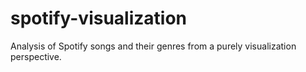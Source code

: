 # spotify-visualization
Analysis of Spotify songs and their genres from a purely visualization perspective.
